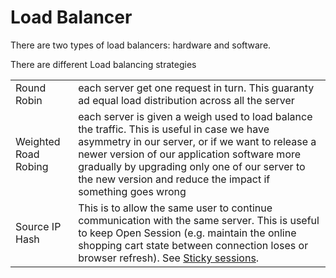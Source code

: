 # Load Balancer

There are two types of load balancers: hardware and software.

There are different Load balancing strategies

|  |  |
| :--- | :--- |
| Round Robin | each server get one request in turn. This guaranty ad equal load distribution across all the server |
| Weighted Road Robing | each server is given a weigh used to load balance the traffic. This is useful in case we have asymmetry in our server, or if we want to release a newer version of our application software more gradually by upgrading only one of our server to the new version and reduce the impact if something goes wrong |
| Source IP Hash  | This is to allow the same user to continue communication with the same server. This is useful to keep Open Session \(e.g. maintain the online shopping cart state between connection loses or browser refresh\). See [Sticky sessions](https://www.imperva.com/learn/availability/sticky-session-persistence-and-cookies/). |



